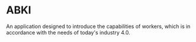 # ABKI
An application designed to introduce the capabilities of workers, which is in accordance with the needs of today's industry 4.0.
